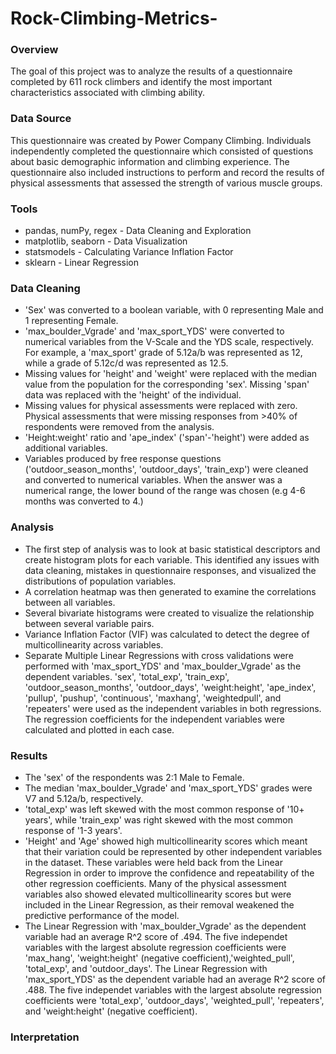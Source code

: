 # Rock-Climbing-Metrics-

### Overview
The goal of this project was to analyze the results of a questionnaire completed by 611 rock climbers and identify the most important characteristics associated with climbing ability.

### Data Source
This questionnaire was created by Power Company Climbing. Individuals independently completed the questionnaire which consisted of questions about basic demographic information and climbing experience. The questionnaire also included instructions to perform and record the results of physical assessments that assessed the strength of various muscle groups.

### Tools
- pandas, numPy, regex - Data Cleaning and Exploration
- matplotlib, seaborn - Data Visualization
- statsmodels - Calculating Variance Inflation Factor
- sklearn - Linear Regression

### Data Cleaning
- 'Sex' was converted to a boolean variable, with 0 representing Male and 1 representing Female.
- 'max_boulder_Vgrade' and 'max_sport_YDS' were converted to numerical variables from the V-Scale and the YDS scale, respectively. For example, a 'max_sport' grade of 5.12a/b was represented as 12, while a grade of 5.12c/d was represented as 12.5.
- Missing values for 'height' and 'weight' were replaced with the median value from the population for the corresponding 'sex'. Missing 'span' data was replaced with the 'height' of the individual.
- Missing values for physical assessments were replaced with zero. Physical assessments that were missing responses from >40% of respondents were removed from the analysis.
- 'Height:weight' ratio and 'ape_index' ('span'-'height') were added as additional variables.
- Variables produced by free response questions ('outdoor_season_months', 'outdoor_days', 'train_exp') were cleaned and converted to numerical variables. When the answer was a numerical range, the lower bound of the range was chosen (e.g 4-6 months was converted to 4.)

### Analysis
- The first step of analysis was to look at basic statistical descriptors and create histogram plots for each variable. This identified any issues with data cleaning, mistakes in questionnaire responses, and visualized the distributions of population variables.
- A correlation heatmap was then generated to examine the correlations between all variables.
- Several bivariate histograms were created to visualize the relationship between several variable pairs.
- Variance Inflation Factor (VIF) was calculated to detect the degree of multicollinearity across variables.
- Separate Multiple Linear Regressions with cross validations were performed with 'max_sport_YDS' and 'max_boulder_Vgrade' as the dependent variables. 'sex', 'total_exp', 'train_exp', 'outdoor_season_months', 'outdoor_days', 'weight:height', 'ape_index', 'pullup', 'pushup', 'continuous', 'maxhang', 'weightedpull', and 'repeaters' were used as the independent variables in both regressions. The regression coefficients for the independent variables were calculated and plotted in each case.

### Results
- The 'sex' of the respondents was 2:1 Male to Female.
- The median 'max_boulder_Vgrade' and 'max_sport_YDS' grades were V7 and 5.12a/b, respectively.
- 'total_exp' was left skewed with the most common response of '10+ years', while 'train_exp' was right skewed with the most common response of '1-3 years'.
- 'Height' and 'Age' showed high multicollinearity scores which meant that their variation could be represented by other independent variables in the dataset. These variables were held back from the Linear Regression in order to improve the confidence and repeatability of the other regression coefficients. Many of the physical assessment variables also showed elevated multicollinearity scores but were included in the Linear Regression, as their removal weakened the predictive performance of the model.
- The Linear Regression with 'max_boulder_Vgrade' as the dependent variable had an average R^2 score of .494. The five independet variables with the largest absolute regression coefficients were 'max_hang', 'weight:height' (negative coefficient),'weighted_pull', 'total_exp', and 'outdoor_days'. The Linear Regression with 'max_sport_YDS' as the dependent variable had an average R^2 score of .488. The five independet variables with the largest absolute regression coefficients were 'total_exp', 'outdoor_days', 'weighted_pull', 'repeaters', and 'weight:height' (negative coefficient).

### Interpretation


